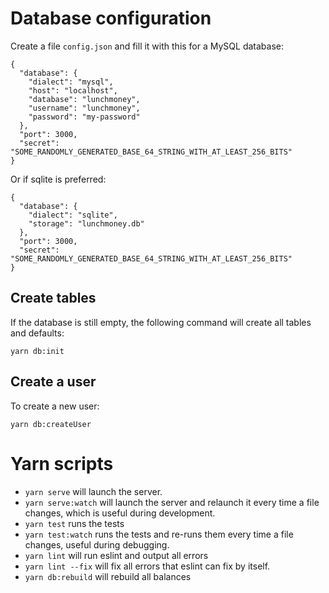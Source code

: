 
# Database configuration

Create a file `config.json` and fill it with this for a MySQL database:

    {
      "database": {
        "dialect": "mysql",
        "host": "localhost",
        "database": "lunchmoney",
        "username": "lunchmoney",
        "password": "my-password"
      },
      "port": 3000,
      "secret": "SOME_RANDOMLY_GENERATED_BASE_64_STRING_WITH_AT_LEAST_256_BITS"
    }

Or if sqlite is preferred:

    {
      "database": {
        "dialect": "sqlite",
        "storage": "lunchmoney.db"
      },
      "port": 3000,
      "secret": "SOME_RANDOMLY_GENERATED_BASE_64_STRING_WITH_AT_LEAST_256_BITS"
    }

## Create tables

If the database is still empty, the following command will create all tables and defaults:

    yarn db:init

## Create a user

To create a new user:

    yarn db:createUser

# Yarn scripts

- `yarn serve` will launch the server.
- `yarn serve:watch` will launch the server and relaunch it every time a file
  changes, which is useful during development.
- `yarn test` runs the tests 
- `yarn test:watch` runs the tests and re-runs them every time a file changes,
  useful during debugging.
- `yarn lint` will run eslint and output all errors
- `yarn lint --fix` will fix all errors that eslint can fix by itself.
- `yarn db:rebuild` will rebuild all balances
